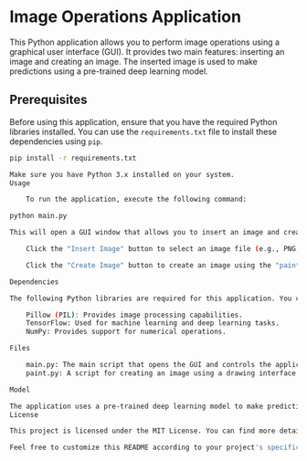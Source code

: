 # Image Operations Application

This Python application allows you to perform image operations using a graphical user interface (GUI). It provides two main features: inserting an image and creating an image. The inserted image is used to make predictions using a pre-trained deep learning model.

## Prerequisites

Before using this application, ensure that you have the required Python libraries installed. You can use the `requirements.txt` file to install these dependencies using `pip`.

```bash
pip install -r requirements.txt

Make sure you have Python 3.x installed on your system.
Usage

    To run the application, execute the following command:

python main.py

This will open a GUI window that allows you to insert an image and create an image.

    Click the "Insert Image" button to select an image file (e.g., PNG, JPG, JPEG, GIF, BMP, PPM) and make predictions using a pre-trained deep learning model. The predicted digit will be displayed in a new window.

    Click the "Create Image" button to create an image using the "paint.py" script. This image can be used for further operations.

Dependencies

The following Python libraries are required for this application. You can install them using the provided requirements.txt file:

    Pillow (PIL): Provides image processing capabilities.
    TensorFlow: Used for machine learning and deep learning tasks.
    NumPy: Provides support for numerical operations.

Files

    main.py: The main script that opens the GUI and controls the application.
    paint.py: A script for creating an image using a drawing interface.

Model

The application uses a pre-trained deep learning model to make predictions on inserted images. The model file is model.h5 located in the "Saved-Models" directory. If the model is not found, make sure it is present in the specified location.
License

This project is licensed under the MIT License. You can find more details in the LICENSE file.

Feel free to customize this README according to your project's specific details, such as installation instructions or additional documentation.
